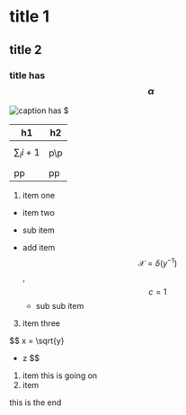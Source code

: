 <!-- latex
\documentclass{book}
\usepackage{graphicx}
\begin{document}
-->
# title 1
## title 2
### title has $$\alpha$$

<!-- set float="ht" width="0.8" label="fig:1" -->
![caption has $](img.png)

<!-- set caption="表格1 has % and $$\beta$$" columns="cc" float="ht" label="tab:1" -->
|h1|h2|
|--|--|
|$$\sum_i i+1$$|p\\p|
|pp|pp|
 1. item one
 *  item two
   - sub item
   + add item $$\mathcal{X}=\delta(y^{-1})$$, $$c=1$$
     * sub sub item
 3. item three

<!-- set label="equ:1" -->
$$
x = \sqrt{y}
+ z
$$

1. item
this is going on
2. item

this is the end
<!-- latex
\end{document}
-->
